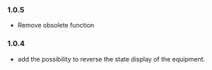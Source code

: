 ### 1.0.5
* Remove obsolete function

### 1.0.4
* add the possibility to reverse the state display of the equipment.